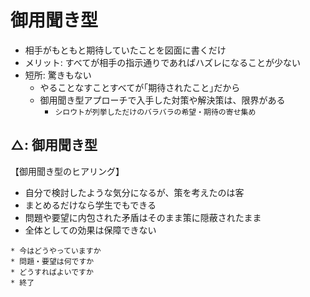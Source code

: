 # 御用聞き型

* 相手がもともと期待していたことを図面に書くだけ
* メリット: すべてが相手の指示通りであればハズレになることが少ない
* 短所: 驚きもない
    * やることなすことすべてが｢期待されたこと｣だから
    * 御用聞き型アプローチで入手した対策や解決策は、限界がある
        * `シロウトが列挙しただけのバラバラの希望・期待の寄せ集め`
        
## △: 御用聞き型

【御用聞き型のヒアリング】

* 自分で検討したような気分になるが、策を考えたのは客
* まとめるだけなら学生でもできる
* 問題や要望に内包された矛盾はそのまま策に隠蔽されたまま
* 全体としての効果は保障できない

```text
* 今はどうやっていますか
* 問題・要望は何ですか
* どうすればよいですか
* 終了
```